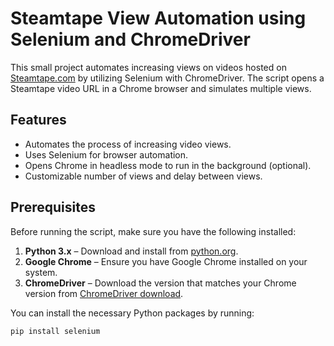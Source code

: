 # Steamtape View Automation using Selenium and ChromeDriver

This small project automates increasing views on videos hosted on [Steamtape.com](https://steamtape.com) by utilizing Selenium with ChromeDriver. The script opens a Steamtape video URL in a Chrome browser and simulates multiple views.

## Features

- Automates the process of increasing video views.
- Uses Selenium for browser automation.
- Opens Chrome in headless mode to run in the background (optional).
- Customizable number of views and delay between views.
  
## Prerequisites

Before running the script, make sure you have the following installed:

1. **Python 3.x** – Download and install from [python.org](https://www.python.org/downloads/).
2. **Google Chrome** – Ensure you have Google Chrome installed on your system.
3. **ChromeDriver** – Download the version that matches your Chrome version from [ChromeDriver download](https://sites.google.com/a/chromium.org/chromedriver/downloads).

You can install the necessary Python packages by running:

```bash
pip install selenium
